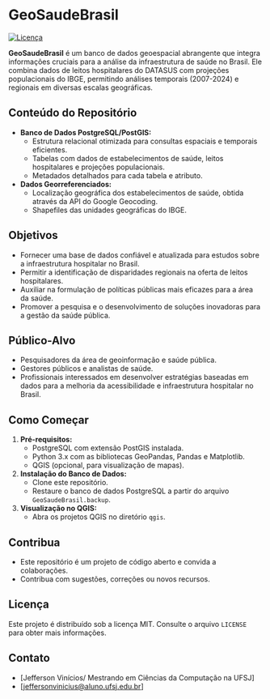 # GeoSaudeBrasil

[![Licença](https://img.shields.io/badge/licence-MIT-blue.svg)](LICENSE)

**GeoSaudeBrasil** é um banco de dados geoespacial abrangente que integra informações cruciais para a análise da infraestrutura de saúde no Brasil. Ele combina dados de leitos hospitalares do DATASUS com projeções populacionais do IBGE, permitindo análises temporais (2007-2024) e regionais em diversas escalas geográficas.

## Conteúdo do Repositório

* **Banco de Dados PostgreSQL/PostGIS:**
    * Estrutura relacional otimizada para consultas espaciais e temporais eficientes.
    * Tabelas com dados de estabelecimentos de saúde, leitos hospitalares e projeções populacionais.
    * Metadados detalhados para cada tabela e atributo.
* **Dados Georreferenciados:**
    * Localização geográfica dos estabelecimentos de saúde, obtida através da API do Google Geocoding.
    * Shapefiles das unidades geográficas do IBGE.

## Objetivos

* Fornecer uma base de dados confiável e atualizada para estudos sobre a infraestrutura hospitalar no Brasil.
* Permitir a identificação de disparidades regionais na oferta de leitos hospitalares.
* Auxiliar na formulação de políticas públicas mais eficazes para a área da saúde.
* Promover a pesquisa e o desenvolvimento de soluções inovadoras para a gestão da saúde pública.

## Público-Alvo

* Pesquisadores da área de geoinformação e saúde pública.
* Gestores públicos e analistas de saúde.
* Profissionais interessados em desenvolver estratégias baseadas em dados para a melhoria da acessibilidade e infraestrutura hospitalar no Brasil.

## Como Começar

1.  **Pré-requisitos:**
    * PostgreSQL com extensão PostGIS instalada.
    * Python 3.x com as bibliotecas GeoPandas, Pandas e Matplotlib.
    * QGIS (opcional, para visualização de mapas).
2.  **Instalação do Banco de Dados:**
    * Clone este repositório.
    * Restaure o banco de dados PostgreSQL a partir do arquivo `GeoSaudeBrasil.backup`.
3.  **Visualização no QGIS:**
    * Abra os projetos QGIS no diretório `qgis`.


## Contribua

* Este repositório é um projeto de código aberto e convida a colaborações.
* Contribua com sugestões, correções ou novos recursos.

## Licença

Este projeto é distribuído sob a licença MIT. Consulte o arquivo `LICENSE` para obter mais informações.

## Contato

* [Jefferson Vinícios/ Mestrando em Ciências da Computação na UFSJ]
* [jeffersonvinicius@aluno.ufsj.edu.br]
